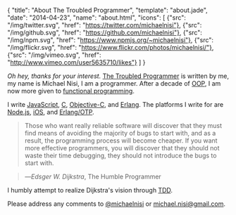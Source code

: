 {
  "title": "About The Troubled Programmer",
  "template": "about.jade",
  "date": "2014-04-23",
  "name": "about.html",
  "icons": [
    {"src": "/img/twitter.svg", "href": "https://twitter.com/michaelnisi"}, 
    {"src": "/img/github.svg", "href": "https://github.com/michaelnisi"}, 
    {"src": "/img/npm.svg", "href": "https://www.npmjs.org/~michaelnisi"},
    {"src": "/img/flickr.svg", "href": "https://www.flickr.com/photos/michaelnisi/"}, 
    {"src": "/img/vimeo.svg", "href": "http://www.vimeo.com/user5635710/likes"}
  ]
}

*Oh hey, thanks for your interest.* [The Troubled Programmer](/) is written by me, my name is Michael Nisi, I am a programmer. After a decade of [OOP](http://en.wikipedia.org/wiki/Object-oriented_programming), I am now more given to [functional programming](http://en.wikipedia.org/wiki/Functional_programming). 

I write [JavaScript](https://developer.mozilla.org/en/JavaScript), [C](http://en.wikipedia.org/wiki/C_(programming_language)), [Objective-C](http://developer.apple.com/library/mac/#documentation/Cocoa/Conceptual/ObjectiveC/Introduction/introObjectiveC.html), and [Erlang](http://www.erlang.org/). The platforms I write for are [Node.js](http://nodejs.org/), [iOS](https://developer.apple.com/technologies/ios/), and [Erlang/OTP](http://learnyousomeerlang.com/what-is-otp).

> Those who want really reliable software will discover that they must find means of avoiding the majority of bugs to start with, and as a result, the programming process will become cheaper. If you want more effective programmers, you will discover that they should not waste their time debugging, they should not introduce the bugs to start with.

>—*Edsger W. Dijkstra*, The Humble Programmer

I humbly attempt to realize Dijkstra's vision through [TDD](http://en.wikipedia.org/wiki/Test-driven_development).

Please address any comments to [@michaelnisi](http://twitter.com/michaelnisi) or <michael.nisi@gmail.com>.
